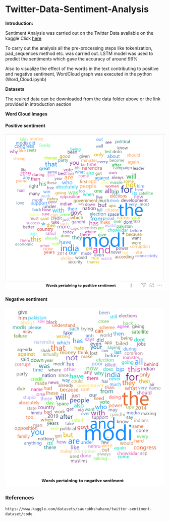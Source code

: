 # Twitter-Data-Sentiment-Analysis



**Introduction:**

Sentiment Analysis was carried out on the Twitter Data available on the kaggle Click [here](https://www.kaggle.com/datasets/saurabhshahane/twitter-sentiment-dataset)

To carry out the analysis all the pre-processing steps like tokenization, pad_sequences method etc. was carried out. 
LSTM model was used to predict the sentiments which gave the accuracy of around 96%

Also to visualize the effect of the words in the text contributing to positive and negative sentiment, WordCloud graph was executed in the python (Word_Cloud.ipynb)


**Datasets**

The reuired data can be downloaded from the data folder above or the link provided in introduction section


**Word Cloud Images**

#### Positive sentiment

![Figure 1-1](https://github.com/dhamnanineha0801/Twitter-Data-Sentiment-Analysis/blob/main/Word%20Cloud%20Images/Positive_sentiment.png "Figure 1-1")

#### Negative sentiment

![Figure 1-1](https://github.com/dhamnanineha0801/Twitter-Data-Sentiment-Analysis/blob/main/Word%20Cloud%20Images/Negative_sentiment.png "Figure 1-1")


### References

```
https://www.kaggle.com/datasets/saurabhshahane/twitter-sentiment-dataset/code

```



